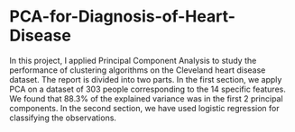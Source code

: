 # PCA-for-Diagnosis-of-Heart-Disease
In this project, I applied Principal Component Analysis to study the performance of clustering algorithms on the Cleveland heart disease dataset. The report is divided into two parts. In the first section, we apply PCA on a dataset of 303 people corresponding to the 14 specific features. We found that 88.3% of the explained variance was in the first 2 principal components. In the second section, we have used logistic regression for classifying the observations.
